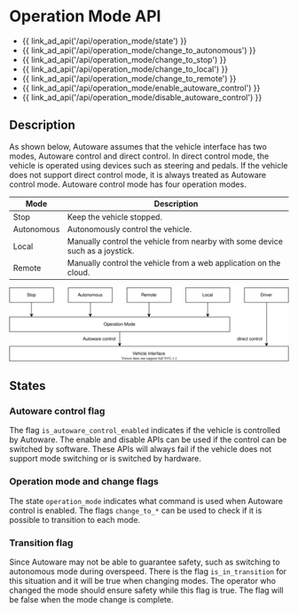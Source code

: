# Operation Mode API

- {{ link_ad_api('/api/operation_mode/state') }}
- {{ link_ad_api('/api/operation_mode/change_to_autonomous') }}
- {{ link_ad_api('/api/operation_mode/change_to_stop') }}
- {{ link_ad_api('/api/operation_mode/change_to_local') }}
- {{ link_ad_api('/api/operation_mode/change_to_remote') }}
- {{ link_ad_api('/api/operation_mode/enable_autoware_control') }}
- {{ link_ad_api('/api/operation_mode/disable_autoware_control') }}

## Description

As shown below, Autoware assumes that the vehicle interface has two modes, Autoware control and direct control.
In direct control mode, the vehicle is operated using devices such as steering and pedals.
If the vehicle does not support direct control mode, it is always treated as Autoware control mode.
Autoware control mode has four operation modes.

| Mode       | Description                                                                   |
| ---------- | ----------------------------------------------------------------------------- |
| Stop       | Keep the vehicle stopped.                                                     |
| Autonomous | Autonomously control the vehicle.                                             |
| Local      | Manually control the vehicle from nearby with some device such as a joystick. |
| Remote     | Manually control the vehicle from a web application on the cloud.             |

![operation-mode-architecture](./architecture.drawio.svg)

## States

### Autoware control flag

The flag `is_autoware_control_enabled` indicates if the vehicle is controlled by Autoware.
The enable and disable APIs can be used if the control can be switched by software.
These APIs will always fail if the vehicle does not support mode switching or is switched by hardware.

### Operation mode and change flags

The state `operation_mode` indicates what command is used when Autoware control is enabled.
The flags `change_to_*` can be used to check if it is possible to transition to each mode.

### Transition flag

Since Autoware may not be able to guarantee safety, such as switching to autonomous mode during overspeed.
There is the flag `is_in_transition` for this situation and it will be true when changing modes.
The operator who changed the mode should ensure safety while this flag is true. The flag will be false when the mode change is complete.
